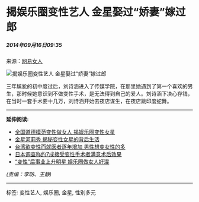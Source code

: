 # 揭娱乐圈变性艺人 金星娶过“娇妻”嫁过郎

##### 2014年09月16日09:35    
来源：[网易女人](http://lady.gmw.cn/2014-09/16/content_13245814.htm)    

![揭娱乐圈变性艺人 金星娶过“娇妻”嫁过郎](http://www.people.com.cn/mediafile/pic/20140916/25/14993515024915873213.jpg)

三年尴尬的初中度过后，刘诗涵进入了传媒学院，在那里她遇到了第一个喜欢的男生，那时候她意识到不做变性手术，是无法得到自己的爱人。刘诗涵下决心存钱，在当时一套手术要十几万，刘诗涵开始去夜店谋生，在夜店跳印度蛇舞。

---

**延伸阅读:**

- [全国道德模范变性做女人 揭娱乐圈变性女星](http://js.people.com.cn/n/2014/0815/c360313-21999682.html)
- [金星河莉秀 揭秘变性女星的背后生活](http://lady.people.com.cn/n/2013/1018/c1014-23245035.html)
- [台湾欲变性而就医者逐年增加 男性想变女性的多](http://tw.people.com.cn/n/2013/1008/c104510-23122834.html)
- [日本调查称约7成接受变性手术者满意术后效果](http://travel.people.com.cn/n/2013/0711/c41570-22158967.html)
- [“变性”后事业上升明星 娱乐圈做女人好混](http://pic.people.com.cn/n/2013/0105/c1016-20092294.html)

_(责编：李昉、王静)_ 

---

标签: 变性艺人, 娱乐圈, 金星, 性别多元